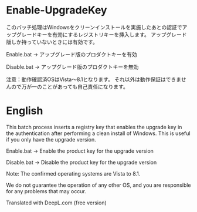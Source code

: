 # Enable-UpgradeKey
このバッチ処理はWindowsをクリーンインストールを実施したあとの認証でアップグレードキーを有効にするレジストリキーを挿入します。
アップグレード版しか持っていないときには有効です。

Enable.bat → アップグレード版のプロダクトキーを有効

Disable.bat → アップグレード版のプロダクトキーを無効

注意：動作確認済OSはVista～8.1となります。
それ以外は動作保証はできませんので万が一のことがあっても自己責任になります。

# English
This batch process inserts a registry key that enables the upgrade key in the authentication after performing a clean install of Windows.
This is useful if you only have the upgrade version.

Enable.bat → Enable the product key for the upgrade version

Disable.bat → Disable the product key for the upgrade version

Note: The confirmed operating systems are Vista to 8.1.

We do not guarantee the operation of any other OS, and you are responsible for any problems that may occur.

Translated with DeepL.com (free version)
